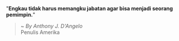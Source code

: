 "**Engkau tidak harus memangku jabatan agar bisa menjadi seorang pemimpin.**"

> ~ _By Anthony J. D'Angelo_  
Penulis Amerika
